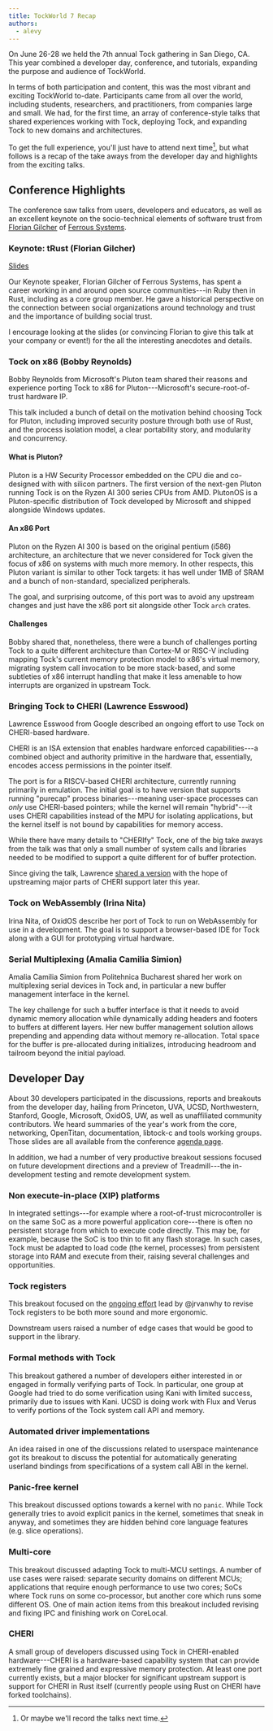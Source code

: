 ```yaml
---
title: TockWorld 7 Recap
authors:
  - alevy
---
```


On June 26-28 we held the 7th annual Tock gathering in San Diego,
CA. This year combined a developer day, conference, and tutorials,
expanding the purpose and audience of TockWorld.

In terms of both participation and content, this was the most vibrant
and exciting TockWorld to-date. Participants came from all over the
world, including students, researchers, and practitioners, from
companies large and small. We had, for the first time, an array of
conference-style talks that shared experiences working with Tock,
deploying Tock, and expanding Tock to new domains and architectures.

To get the full experience, you'll just have to attend next time[^f1],
but what follows is a recap of the take aways from the developer day
and highlights from the exciting talks.

## Conference Highlights

The conference saw talks from users, developers and educators, as well as an excellent keynote on the socio-technical elements of software trust from [Florian Gilcher](https://skade.me) of [Ferrous Systems](https://ferrous-systems.com/).

### Keynote: tRust (Florian Gilcher)

[Slides](https://ferroussystems.hackmd.io/@skade/tockworld-7-keynote)

Our Keynote speaker, Florian Gilcher of Ferrous Systems, has spent a
career working in and around open source communities---in Ruby then in
Rust, including as a core group member. He gave a historical
perspective on the connection between social organizations around
technology and trust and the importance of building social trust.

I encourage looking at the slides (or convincing Florian to give this talk at your company or event!) for the all the interesting anecdotes and details.

### Tock on x86 (Bobby Reynolds)

Bobby Reynolds from Microsoft's Pluton team shared their reasons and
experience porting Tock to x86 for Pluton---Microsoft's
secure-root-of-trust hardware IP.

This talk included a bunch of detail on the motivation behind choosing
Tock for Pluton, including improved security posture through both use
of Rust, and the process isolation model, a clear portability story,
and modularity and concurrency.

#### What is Pluton?

Pluton is a HW Security Processor embedded on the CPU die and
co-designed with with silicon partners. The first version of the
next-gen Pluton running Tock is on the Ryzen AI 300 series CPUs from
AMD. PlutonOS is a Pluton-specific distribution of Tock developed by
Microsoft and shipped alongside Windows updates.

#### An x86 Port

Pluton on the Ryzen AI 300 is based on the original pentium (i586)
architecture, an architecture that we never considered for Tock given
the focus of x86 on systems with much more memory. In other respects, this Pluton variant is similar to other Tock targets: it has well under 1MB of SRAM and a bunch of non-standard, specialized peripherals.

The goal, and surprising outcome, of this port was to avoid any
upstream changes and just have the x86 port sit alongside other Tock
`arch` crates.

#### Challenges

Bobby shared that, nonetheless, there were a bunch of challenges
porting Tock to a quite different architecture than Cortex-M or RISC-V
including mapping Tock's current memory protection model to x86's
virtual memory, migrating system call invocation to be more
stack-based, and some subtleties of x86 interrupt handling that make
it less amenable to how interrupts are organized in upstream Tock.

### Bringing Tock to CHERI (Lawrence Esswood)

Lawrence Esswood from Google described an ongoing effort to use Tock
on CHERI-based hardware.

CHERI is an ISA extension that enables hardware enforced capabilities---a combined object and authority primitive in the hardware that, essentially, encodes access permissions in the pointer itself.

The port is for a RISCV-based CHERI architecture, currently running
primarily in emulation. The initial goal is to have version that
supports running "purecap" process binaries---meaning user-space
processes can _only_ use CHERI-based pointers; while the kernel will
remain "hybrid"---it uses CHERI capabilities instead of the MPU for
isolating applications, but the kernel itself is not bound by
capabilities for memory access.

While there have many details to "CHERIfy" Tock, one of the big
take aways from the talk was that only a small number of system calls
and libraries needed to be modified to support a quite different for
of buffer protection.

Since giving the talk, Lawrence [shared a
version](https://github.com/tock/tock-cheri) with the hope of
upstreaming major parts of CHERI support later this year.

### Tock on WebAssembly (Irina Nita)

Irina Nita, of OxidOS describe her port of Tock to run on WebAssembly for use in a development. The goal is to support a browser-based IDE for Tock along with a GUI for prototyping virtual hardware.

### Serial Multiplexing (Amalia Camilia Simion)

Amalia Camilia Simion from Politehnica Bucharest shared her work on
multiplexing serial devices in Tock and, in particular a new buffer
management interface in the kernel.

The key challenge for such a buffer interface is that it needs to
avoid dynamic memory allocation while dynamically adding headers and footers to buffers at different layers. Her new buffer management solution allows prepending and appending data without memory re-allocation. Total space for the buffer is pre-allocated during initializes, introducing headroom and tailroom beyond the initial payload.

## Developer Day

About 30 developers participated in the discussions, reports and
breakouts from the developer day, hailing from Princeton, UVA, UCSD,
Northwestern, Stanford, Google, Microsoft, OxidOS, UW, as well as
unaffiliated community contributors. We heard summaries of the year's
work from the core, networking, OpenTitan, documentation, libtock-c
and tools working groups. Those slides are all available from the
conference [agenda page](https://world.tockos.org/tockworld7#day1).

In addition, we had a number of very productive breakout sessions
focused on future development directions and a preview of
Treadmill---the in-development testing and remote development system.

### Non execute-in-place (XIP) platforms

In integrated settings---for example where a root-of-trust
microcontroller is on the same SoC as a more powerful application
core---there is often no persistent storage from which to execute code
directly. This may be, for example, because the SoC is too thin to fit
any flash storage. In such cases, Tock must be adapted to load code
(the kernel, processes) from persistent storage into RAM and execute
from their, raising several challenges and opportunities.

### Tock registers

This breakout focused on the [ongoing
effort](https://github.com/tock/tock/pull/4001/files) lead by
@jrvanwhy to revise Tock registers to be both more sound and more
ergonomic.

Downstream users raised a number of edge cases that would be good to
support in the library.

### Formal methods with Tock

This breakout gathered a number of developers either interested in or
engaged in formally verifying parts of Tock. In particular, one group at
Google had tried to do some verification using Kani with limited
success, primarily due to issues with Kani. UCSD is doing work with Flux
and Verus to verify portions of the Tock system call API and memory.

### Automated driver implementations

An idea raised in one of the discussions related to userspace
maintenance got its breakout to discuss the potential for automatically
generating userland bindings from specifications of a system call ABI in
the kernel.

### Panic-free kernel

This breakout discussed options towards a kernel with no `panic`. While
Tock generally tries to avoid explicit panics in the kernel, sometimes
that sneak in anyway, and sometimes they are hidden behind core language
features (e.g. slice operations).

### Multi-core

This breakout discussed adapting Tock to multi-MCU settings. A number
of use cases were raised: separate security domains on different MCUs;
applications that require enough performance to use two cores; SoCs
where Tock runs on some co-processor, but another core which runs some
different OS. One of main action items from this breakout included
revising and fixing IPC and finishing work on CoreLocal.

### CHERI

A small group of developers discussed using Tock in CHERI-enabled
hardware---CHERI is a hardware-based capability system that can provide
extremely fine grained and expressive memory protection. At least one
port currently exists, but a major blocker for significant upstream
support is support for CHERI in Rust itself (currently people using Rust
on CHERI have forked toolchains).


[^f1]: Or maybe we'll record the talks next time.
